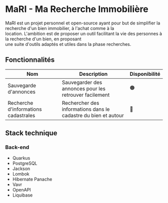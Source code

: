 # MaRI - Ma Recherche Immobilière

MaRI est un projet personnel et open-source ayant pour but de simplifier la recherche d'un bien immobilier, à l'achat comme à la  
location. L'ambition est de proposer un outil facilitant la vie des personnes à la recherche d'un bien, en proposant  
une suite d'outils adaptés et utiles dans la phase recherches.

## Fonctionnalités

| Nom                                     | Description                                                    | Disponibilité |
|-----------------------------------------|----------------------------------------------------------------|---------------|
| Sauvegarde d'annonces                   | Sauvegarder des annonces pour les retrouver facilement         | 🟠            |
| Recherche d'informations cadastrales    | Rechercher des informations dans le cadastre du bien et autour | 🔴            |

## Stack technique

### Back-end
- Quarkus
- PostgreSQL
- Jackson
- Lombok
- Hibernate Panache
- Vavr
- OpenAPI
- Liquibase
